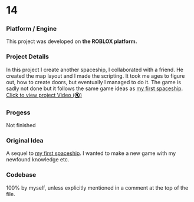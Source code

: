 # 14

### Platform / Engine
This project was developed on **the ROBLOX platform.**

### Project Details
In this project I create another spaceship, I collaborated with a friend. He created the map layout and I made the scripting. It took me ages to figure out, how to create doors, but eventually I managed to do it. The game is sadly not done but it follows the same game ideas as [my first spaceship](/projects/2019/11%20Innovation%20Spaceship/).
[Click to view project Video  (🔇)](https://hyper-tech.ch/!videos/SAE/14.mp4)

### Progess
Not finished

### Original Idea
A sequel to [my first spaceship](/projects/2019/11%20Innovation%20Spaceship/). I wanted to make a new game with my newfound knowledge etc.

### Codebase
100% by myself, unless explicitly mentioned in a comment at the top of the file.